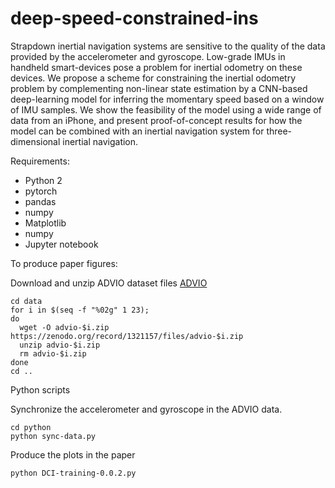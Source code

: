# deep-speed-constrained-ins

Strapdown inertial navigation systems are sensitive to the quality of the data provided by the accelerometer and gyroscope. Low-grade IMUs in handheld smart-devices pose a problem for inertial odometry on these devices. We propose a scheme for constraining the inertial odometry problem by complementing non-linear state estimation by a CNN-based deep-learning model for inferring the momentary speed based on a window of IMU samples. We show the feasibility of the model using a wide range of data from an iPhone, and present proof-of-concept results for how the model can be combined with an inertial navigation system for three-dimensional inertial navigation.

Requirements:

* Python 2
* pytorch
* pandas
* numpy
* Matplotlib
* numpy
* Jupyter notebook

To produce paper figures:

Download and unzip ADVIO dataset files
[ADVIO](https://github.com/AaltoVision/ADVIO)

```
cd data
for i in $(seq -f "%02g" 1 23);
do
  wget -O advio-$i.zip https://zenodo.org/record/1321157/files/advio-$i.zip
  unzip advio-$i.zip
  rm advio-$i.zip	
done
cd ..
```

Python scripts

Synchronize the accelerometer and gyroscope in the ADVIO data.

```
cd python
python sync-data.py
```
Produce the plots in the paper

```
python DCI-training-0.0.2.py

```




